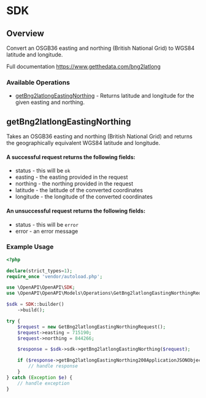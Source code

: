 # SDK

## Overview

Convert an OSGB36 easting and northing (British National Grid) to WGS84 latitude and longitude.

Full documentation
<https://www.getthedata.com/bng2latlong>
### Available Operations

* [getBng2latlongEastingNorthing](#getbng2latlongeastingnorthing) - Returns latitude and longitude for the given easting and northing.

## getBng2latlongEastingNorthing

Takes an OSGB36 easting and northing (British National Grid) and returns the geographically equivalent WGS84 latitude and longitude.
#### A successful request returns the following fields:
* status - this will be `ok`
* easting - the easting provided in the request
* northing - the northing provided in the request
* latitude - the latitude of the converted coordinates
* longitude - the longitude of the converted coordinates
#### An unsuccessful request returns the following fields:
* status - this will be `error`
* error - an error message


### Example Usage

```php
<?php

declare(strict_types=1);
require_once 'vendor/autoload.php';

use \OpenAPI\OpenAPI\SDK;
use \OpenAPI\OpenAPI\Models\Operations\GetBng2latlongEastingNorthingRequest;

$sdk = SDK::builder()
    ->build();

try {
    $request = new GetBng2latlongEastingNorthingRequest();
    $request->easting = 715190;
    $request->northing = 844266;

    $response = $sdk->sdk->getBng2latlongEastingNorthing($request);

    if ($response->getBng2latlongEastingNorthing200ApplicationJSONObject !== null) {
        // handle response
    }
} catch (Exception $e) {
    // handle exception
}
```
